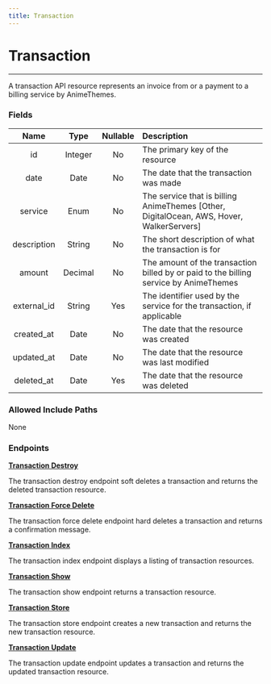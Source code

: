 ```yaml
---
title: Transaction
---
```


# Transaction

---

A transaction API resource represents an invoice from or a payment to a billing service by AnimeThemes.

### Fields

|    Name               |  Type   | Nullable | Description                                                                              |
| :-------------------: | :-----: | :------: | :--------------------------------------------------------------------------------------- |
| id                    | Integer | No       | The primary key of the resource                                                          |
| date                  | Date    | No       | The date that the transaction was made                                                   |
| service               | Enum    | No       | The service that is billing AnimeThemes [Other, DigitalOcean, AWS, Hover, WalkerServers] |
| description           | String  | No       | The short description of what the transaction is for                                     |
| amount                | Decimal | No       | The amount of the transaction billed by or paid to the billing service by AnimeThemes    |
| external_id           | String  | Yes      | The identifier used by the service for the transaction, if applicable                    |
| created_at            | Date    | No       | The date that the resource was created                                                   |
| updated_at            | Date    | No       | The date that the resource was last modified                                             |
| deleted_at            | Date    | Yes      | The date that the resource was deleted                                                   |

### Allowed Include Paths

None

### Endpoints

**[Transaction Destroy](/billing/transaction/destroy/)**

The transaction destroy endpoint soft deletes a transaction and returns the deleted transaction resource.

**[Transaction Force Delete](/billing/transaction/forceDelete/)**

The transaction force delete endpoint hard deletes a transaction and returns a confirmation message.

**[Transaction Index](/billing/transaction/index/)**

The transaction index endpoint displays a listing of transaction resources.

**[Transaction Show](/billing/transaction/show/)**

The transaction show endpoint returns a transaction resource.

**[Transaction Store](/billing/transaction/store/)**

The transaction store endpoint creates a new transaction and returns the new transaction resource.

**[Transaction Update](/billing/transaction/update/)**

The transaction update endpoint updates a transaction and returns the updated transaction resource.